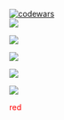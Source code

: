 
[![codewars](https://www.codewars.com/users/leonid25071993/badges/small)](https://www.codewars.com/users/leonid25071993)
<br/>
![](https://komarev.com/ghpvc/?username=AlexCole999)
<br/>

![](https://github-profile-summary-cards.vercel.app/api/cards/profile-details?username=AlexCole999&theme=solarized_dark)


![](https://github-profile-summary-cards.vercel.app/api/cards/most-commit-language?username=AlexCole999&theme=solarized_dark)

![](https://github-profile-summary-cards.vercel.app/api/cards/repos-per-language?username=AlexCole999&theme=solarized_dark)

![](https://github-profile-summary-cards.vercel.app/api/cards/stats?username=AlexCole999&theme=solarized_dark)

<div style='color:red;'>red</div>

